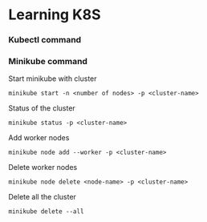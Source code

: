# Learning K8S


### Kubectl command

### Minikube command
Start minikube with cluster
```
minikube start -n <number of nodes> -p <cluster-name>
``` 
Status of the cluster
```
minikube status -p <cluster-name>
```
Add worker nodes
```
minikube node add --worker -p <cluster-name>
```
Delete worker nodes
```
minikube node delete <node-name> -p <cluster-name>
```
Delete all the cluster
```
minikube delete --all
```